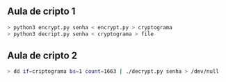 ## Aula de cripto 1
```bash
> python3 encrypt.py senha < encrypt.py > cryptograma
> python3 decript.py senha < cryptograma > file
```


## Aula de cripto 2
```bash
> dd if=criptograma bs=1 count=1663 | ./decrypt.py senha > /dev/null
```